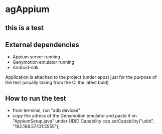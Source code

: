 # agAppium
## this is a test 

## External dependencies 
  * Appium server running 
  * Genymotion emulator running  
  * Android-sdk

Application is attached to the project (under apps) just for the purpose of the test (usually taking from the CI the latest buld) 

## How to run the test 
* from terminal, run "adb devices" 
* copy the adress of the Genymotion emulator and paste it on "AppiumSetup.java" under UDID Capability 
cap.setCapability("udid", "192.168.57.101:5555");

